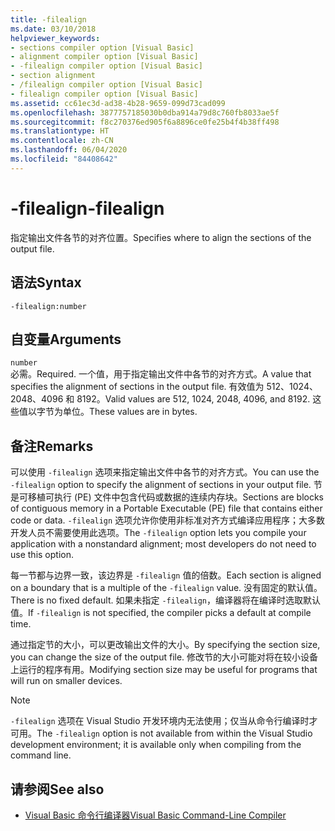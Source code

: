 ```yaml
---
title: -filealign
ms.date: 03/10/2018
helpviewer_keywords:
- sections compiler option [Visual Basic]
- alignment compiler option [Visual Basic]
- -filealign compiler option [Visual Basic]
- section alignment
- /filealign compiler option [Visual Basic]
- filealign compiler option [Visual Basic]
ms.assetid: cc61ec3d-ad38-4b28-9659-099d73cad099
ms.openlocfilehash: 3877757185030b0dba914a79d8c760fb8033ae5f
ms.sourcegitcommit: f8c270376ed905f6a8896ce0fe25b4f4b38ff498
ms.translationtype: HT
ms.contentlocale: zh-CN
ms.lasthandoff: 06/04/2020
ms.locfileid: "84408642"
---
```

# <a name="-filealign"></a><span data-ttu-id="1fa25-102">-filealign</span><span class="sxs-lookup"><span data-stu-id="1fa25-102">-filealign</span></span>
<span data-ttu-id="1fa25-103">指定输出文件各节的对齐位置。</span><span class="sxs-lookup"><span data-stu-id="1fa25-103">Specifies where to align the sections of the output file.</span></span>  
  
## <a name="syntax"></a><span data-ttu-id="1fa25-104">语法</span><span class="sxs-lookup"><span data-stu-id="1fa25-104">Syntax</span></span>  
  
```console  
-filealign:number  
```  
  
## <a name="arguments"></a><span data-ttu-id="1fa25-105">自变量</span><span class="sxs-lookup"><span data-stu-id="1fa25-105">Arguments</span></span>  
 `number`  
 <span data-ttu-id="1fa25-106">必需。</span><span class="sxs-lookup"><span data-stu-id="1fa25-106">Required.</span></span> <span data-ttu-id="1fa25-107">一个值，用于指定输出文件中各节的对齐方式。</span><span class="sxs-lookup"><span data-stu-id="1fa25-107">A value that specifies the alignment of sections in the output file.</span></span> <span data-ttu-id="1fa25-108">有效值为 512、1024、2048、4096 和 8192。</span><span class="sxs-lookup"><span data-stu-id="1fa25-108">Valid values are 512, 1024, 2048, 4096, and 8192.</span></span> <span data-ttu-id="1fa25-109">这些值以字节为单位。</span><span class="sxs-lookup"><span data-stu-id="1fa25-109">These values are in bytes.</span></span>  
  
## <a name="remarks"></a><span data-ttu-id="1fa25-110">备注</span><span class="sxs-lookup"><span data-stu-id="1fa25-110">Remarks</span></span>  
 <span data-ttu-id="1fa25-111">可以使用 `-filealign` 选项来指定输出文件中各节的对齐方式。</span><span class="sxs-lookup"><span data-stu-id="1fa25-111">You can use the `-filealign` option to specify the alignment of sections in your output file.</span></span> <span data-ttu-id="1fa25-112">节是可移植可执行 (PE) 文件中包含代码或数据的连续内存块。</span><span class="sxs-lookup"><span data-stu-id="1fa25-112">Sections are blocks of contiguous memory in a Portable Executable (PE) file that contains either code or data.</span></span> <span data-ttu-id="1fa25-113">`-filealign` 选项允许你使用非标准对齐方式编译应用程序；大多数开发人员不需要使用此选项。</span><span class="sxs-lookup"><span data-stu-id="1fa25-113">The `-filealign` option lets you compile your application with a nonstandard alignment; most developers do not need to use this option.</span></span>  
  
 <span data-ttu-id="1fa25-114">每一节都与边界一致，该边界是 `-filealign` 值的倍数。</span><span class="sxs-lookup"><span data-stu-id="1fa25-114">Each section is aligned on a boundary that is a multiple of the `-filealign` value.</span></span> <span data-ttu-id="1fa25-115">没有固定的默认值。</span><span class="sxs-lookup"><span data-stu-id="1fa25-115">There is no fixed default.</span></span> <span data-ttu-id="1fa25-116">如果未指定 `-filealign`，编译器将在编译时选取默认值。</span><span class="sxs-lookup"><span data-stu-id="1fa25-116">If `-filealign` is not specified, the compiler picks a default at compile time.</span></span>  
  
 <span data-ttu-id="1fa25-117">通过指定节的大小，可以更改输出文件的大小。</span><span class="sxs-lookup"><span data-stu-id="1fa25-117">By specifying the section size, you can change the size of the output file.</span></span> <span data-ttu-id="1fa25-118">修改节的大小可能对将在较小设备上运行的程序有用。</span><span class="sxs-lookup"><span data-stu-id="1fa25-118">Modifying section size may be useful for programs that will run on smaller devices.</span></span>  
  
> [!NOTE]
> <span data-ttu-id="1fa25-119">`-filealign` 选项在 Visual Studio 开发环境内无法使用；仅当从命令行编译时才可用。</span><span class="sxs-lookup"><span data-stu-id="1fa25-119">The `-filealign` option is not available from within the Visual Studio development environment; it is available only when compiling from the command line.</span></span>  
  
## <a name="see-also"></a><span data-ttu-id="1fa25-120">请参阅</span><span class="sxs-lookup"><span data-stu-id="1fa25-120">See also</span></span>

- [<span data-ttu-id="1fa25-121">Visual Basic 命令行编译器</span><span class="sxs-lookup"><span data-stu-id="1fa25-121">Visual Basic Command-Line Compiler</span></span>](index.md)
